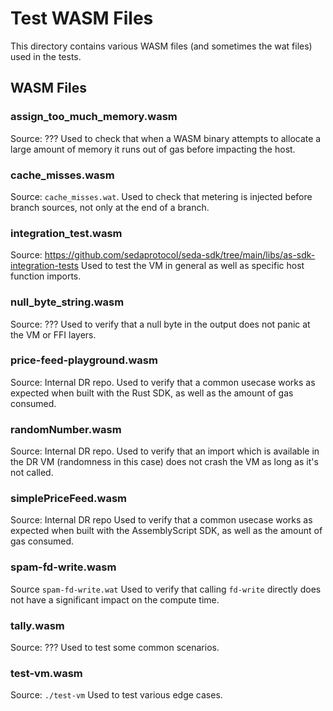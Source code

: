 # Test WASM Files

This directory contains various WASM files (and sometimes the wat files) used in the tests.

## WASM Files

### assign_too_much_memory.wasm

Source: ???
Used to check that when a WASM binary attempts to allocate a large amount of memory it runs out of gas before impacting the host.

### cache_misses.wasm

Source: `cache_misses.wat`.
Used to check that metering is injected before branch sources, not only at the end of a branch.

### integration_test.wasm

Source: https://github.com/sedaprotocol/seda-sdk/tree/main/libs/as-sdk-integration-tests
Used to test the VM in general as well as specific host function imports.

### null_byte_string.wasm

Source: ???
Used to verify that a null byte in the output does not panic at the VM or FFI layers.

### price-feed-playground.wasm

Source: Internal DR repo.
Used to verify that a common usecase works as expected when built with the Rust SDK, as well as the amount of gas consumed.

### randomNumber.wasm

Source: Internal DR repo.
Used to verify that an import which is available in the DR VM (randomness in this case) does not crash the VM as long as it's not called.

### simplePriceFeed.wasm

Source: Internal DR repo
Used to verify that a common usecase works as expected when built with the AssemblyScript SDK, as well as the amount of gas consumed.

### spam-fd-write.wasm

Source `spam-fd-write.wat`
Used to verify that calling `fd-write` directly does not have a significant impact on the compute time.

### tally.wasm

Source: ???
Used to test some common scenarios.

### test-vm.wasm

Source: `./test-vm`
Used to test various edge cases.